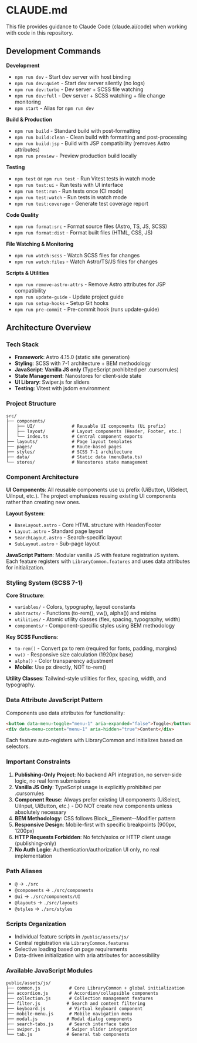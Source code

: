 # CLAUDE.md

This file provides guidance to Claude Code (claude.ai/code) when working with code in this repository.

## Development Commands

**Development**
- `npm run dev` - Start dev server with host binding
- `npm run dev:quiet` - Start dev server silently (no logs)
- `npm run dev:turbo` - Dev server + SCSS file watching
- `npm run dev:full` - Dev server + SCSS watching + file change monitoring
- `npm start` - Alias for `npm run dev`

**Build & Production**
- `npm run build` - Standard build with post-formatting
- `npm run build:clean` - Clean build with formatting and post-processing
- `npm run build:jsp` - Build with JSP compatibility (removes Astro attributes)
- `npm run preview` - Preview production build locally

**Testing**
- `npm test` or `npm run test` - Run Vitest tests in watch mode
- `npm run test:ui` - Run tests with UI interface
- `npm run test:run` - Run tests once (CI mode)
- `npm run test:watch` - Run tests in watch mode
- `npm run test:coverage` - Generate test coverage report

**Code Quality**
- `npm run format:src` - Format source files (Astro, TS, JS, SCSS)
- `npm run format:dist` - Format built files (HTML, CSS, JS)

**File Watching & Monitoring**
- `npm run watch:scss` - Watch SCSS files for changes
- `npm run watch:files` - Watch Astro/TS/JS files for changes

**Scripts & Utilities**
- `npm run remove-astro-attrs` - Remove Astro attributes for JSP compatibility
- `npm run update-guide` - Update project guide
- `npm run setup-hooks` - Setup Git hooks
- `npm run pre-commit` - Pre-commit hook (runs update-guide)

## Architecture Overview

### Tech Stack
- **Framework**: Astro 4.15.0 (static site generation)
- **Styling**: SCSS with 7-1 architecture + BEM methodology
- **JavaScript**: **Vanilla JS only** (TypeScript prohibited per .cursorrules)
- **State Management**: Nanostores for client-side state
- **UI Library**: Swiper.js for sliders
- **Testing**: Vitest with jsdom environment

### Project Structure
```
src/
├── components/
│   ├── UI/              # Reusable UI components (Ui prefix)
│   ├── layout/          # Layout components (Header, Footer, etc.)
│   └── index.ts         # Central component exports
├── layouts/             # Page layout templates
├── pages/               # Route-based pages
├── styles/              # SCSS 7-1 architecture
├── data/                # Static data (menuData.ts)
└── stores/              # Nanostores state management
```

### Component Architecture

**UI Components**: All reusable components use `Ui` prefix (UiButton, UiSelect, UiInput, etc.). The project emphasizes reusing existing UI components rather than creating new ones.

**Layout System**: 
- `BaseLayout.astro` - Core HTML structure with Header/Footer
- `Layout.astro` - Standard page layout  
- `SearchLayout.astro` - Search-specific layout
- `SubLayout.astro` - Sub-page layout

**JavaScript Pattern**: Modular vanilla JS with feature registration system. Each feature registers with `LibraryCommon.features` and uses data attributes for initialization.

### Styling System (SCSS 7-1)

**Core Structure**:
- `variables/` - Colors, typography, layout constants
- `abstracts/` - Functions (to-rem(), vw(), alpha()) and mixins
- `utilities/` - Atomic utility classes (flex, spacing, typography, width)
- `components/` - Component-specific styles using BEM methodology

**Key SCSS Functions**:
- `to-rem()` - Convert px to rem (required for fonts, padding, margins)
- `vw()` - Responsive size calculation (1920px base)
- `alpha()` - Color transparency adjustment
- **Mobile**: Use px directly, NOT to-rem()

**Utility Classes**: Tailwind-style utilities for flex, spacing, width, and typography.

### Data Attribute JavaScript Pattern

Components use data attributes for functionality:
```html
<button data-menu-toggle="menu-1" aria-expanded="false">Toggle</button>
<div data-menu-content="menu-1" aria-hidden="true">Content</div>
```

Each feature auto-registers with LibraryCommon and initializes based on selectors.

### Important Constraints

1. **Publishing-Only Project**: No backend API integration, no server-side logic, no real form submissions
2. **Vanilla JS Only**: TypeScript usage is explicitly prohibited per .cursorrules
3. **Component Reuse**: Always prefer existing UI components (UiSelect, UiInput, UiButton, etc.) - DO NOT create new components unless absolutely necessary
4. **BEM Methodology**: CSS follows Block__Element--Modifier pattern
5. **Responsive Design**: Mobile-first with specific breakpoints (900px, 1200px)
6. **HTTP Requests Forbidden**: No fetch/axios or HTTP client usage (publishing-only)
7. **No Auth Logic**: Authentication/authorization UI only, no real implementation

### Path Aliases
- `@` → `./src`
- `@components` → `./src/components`
- `@ui` → `./src/components/UI`
- `@layouts` → `./src/layouts`
- `@styles` → `./src/styles`

### Scripts Organization
- Individual feature scripts in `/public/assets/js/`
- Central registration via `LibraryCommon.features`
- Selective loading based on page requirements
- Data-driven initialization with aria attributes for accessibility

### Available JavaScript Modules
```
public/assets/js/
├── common.js           # Core LibraryCommon + global initialization
├── accordion.js        # Accordion/collapsible components
├── collection.js       # Collection management features
├── filter.js          # Search and content filtering
├── keyboard.js         # Virtual keyboard component
├── mobile-menu.js      # Mobile navigation menu
├── modal.js           # Modal dialog components  
├── search-tabs.js      # Search interface tabs
├── swiper.js          # Swiper slider integration
└── tab.js             # General tab components
```